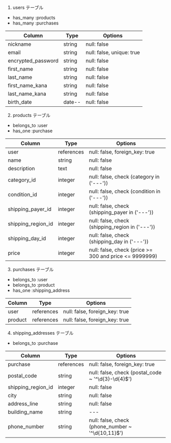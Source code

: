 1. users テーブル

- has_many :products
- has_many :purchases

|Column|Type|Options|
|---|---|---|
|nickname |string |null: false |
|email |string |null: false, unique: true |
|encrypted_password |string |null: false |
|first_name |string |null: false |
|last_name |string |null: false |
|first_name_kana |string|null: false |
|last_name_kana |string|null: false |
|birth_date |date--|null: false |

2. products テーブル

- belongs_to :user
- has_one :purchase

|Column|Type|Options|
|---|---|---|
|user |references |null: false, foreign_key: true |
|name |string |null: false |
|description |text |null: false |
|category_id |integer |null: false, check (category in ('---')) |
|condition_id |integer |null: false, check (condition in ('---')) |
|shipping_payer_id |integer |null: false, check (shipping_payer in ('---')) |
|shipping_region_id |integer |null: false, check (shipping_region in ('---')) |
|shipping_day_id |integer |null: false, check (shipping_day in ('---')) |
|price |integer |null: false, check (price >= 300 and price <= 9999999) |

3. purchases テーブル

- belongs_to :user
- belongs_to :product
- has_one :shipping_address

|Column|Type|Options|
|---|---|---|
|user |references |null: false, foreign_key: true |
|product |references |null: false, foreign_key: true |

4. shipping_addresses テーブル

- belongs_to :purchase

|Column|Type|Options|
|---|---|---|
|purchase |references |null: false, foreign_key: true |
|postal_code |string |null: false, check (postal_code ~ '^\d{3}-\d{4}$') |
|shipping_region_id |integer |null: false |
|city |string |null: false |
|address_line |string |null: false |
|building_name |string |---|
|phone_number |string |null: false, check (phone_number ~ '^\d{10,11}$') |
